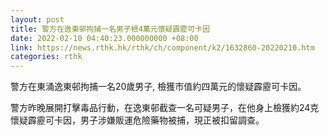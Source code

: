 ```yaml
---
layout: post
title: 警方在逸東邨拘捕一名男子檢4萬元懷疑霹靂可卡因
date: 2022-02-10 04:40:23.000000000 +08:00
link: https://news.rthk.hk/rthk/ch/component/k2/1632860-20220210.htm
categories: rthk
---
```


警方在東涌逸東邨拘捕一名20歲男子, 檢獲市值約四萬元的懷疑霹靂可卡因。

警方昨晚展開打擊毒品行動，在逸東邨截查一名可疑男子，在他身上檢獲約24克懷疑霹靂可卡因，男子涉嫌販運危險藥物被捕，現正被扣留調查。
